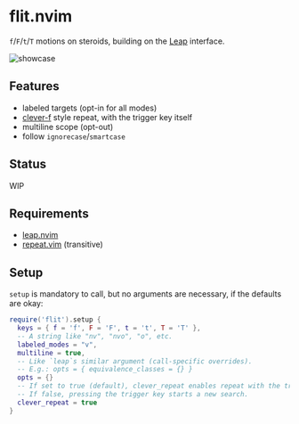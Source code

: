 # flit.nvim

`f`/`F`/`t`/`T` motions on steroids, building on the
[Leap](https://github.com/ggandor/leap.nvim) interface.

![showcase](../media/showcase.gif?raw=true)

## Features

* labeled targets (opt-in for all modes)
* [clever-f](https://github.com/rhysd/clever-f.vim) style repeat, with the
  trigger key itself
* multiline scope (opt-out)
* follow `ignorecase`/`smartcase`

## Status

WIP

## Requirements

* [leap.nvim](https://github.com/ggandor/leap.nvim)
* [repeat.vim](https://github.com/tpope/vim-repeat) (transitive)

## Setup

`setup` is mandatory to call, but no arguments are necessary, if the defaults
are okay:

```lua
require('flit').setup {
  keys = { f = 'f', F = 'F', t = 't', T = 'T' },
  -- A string like "nv", "nvo", "o", etc.
  labeled_modes = "v",
  multiline = true,
  -- Like `leap`s similar argument (call-specific overrides).
  -- E.g.: opts = { equivalence_classes = {} }
  opts = {}
  -- If set to true (default), clever_repeat enables repeat with the trigger key itself.
  -- If false, pressing the trigger key starts a new search.
  clever_repeat = true
}
```
